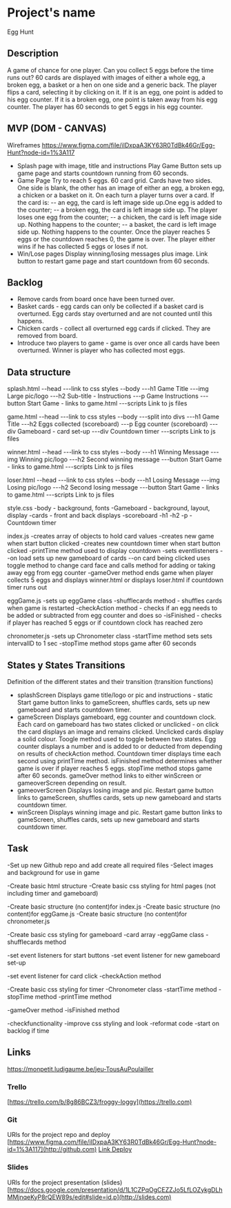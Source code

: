# Project's name
Egg Hunt

## Description
A game of chance for one player. Can you collect 5 eggs before the time runs out? 60 cards are displayed with images of either a whole egg, a broken egg, a basket or a hen on one side and a generic back. The player flips a card, selecting it by clicking on it. If it is an egg, one point is added to his egg counter. If it is a broken egg, one point is taken away from his egg counter. The player has 60 seconds to get 5 eggs in his egg counter.


## MVP (DOM - CANVAS)
Wireframes https://www.figma.com/file/iIDxpaA3KY63R0TdBk46Gr/Egg-Hunt?node-id=1%3A117
- Splash page with image, title and instructions
Play Game Button sets up game page and starts countdown running from 60 seconds.
- Game Page 
Try to reach 5 eggs. 60 card grid. Cards have two sides. One side is blank, the other has an image of either an egg, a broken egg, a chicken or a basket on it.
On each turn a player turns over a card. If the card is:
-- an egg, the card is left image side up.One egg is added to the counter;
-- a broken egg, the card is left image side up. The player loses one egg from the counter;
-- a chicken, the card is left image side up. Nothing happens to the counter;
-- a basket, the card is left image side up. Nothing happens to the counter.
Once the player reaches 5 eggs or the countdown reaches 0, the game is over. The player either wins if he has collected 5 eggs or loses if not.
- Win/Lose pages
Display winning/losing messages plus image. Link button to restart game page and start countdown from 60 seconds.

## Backlog
- Remove cards from board once have been turned over.
- Basket cards - egg cards can only be collected if a basket card is overturned. Egg cards stay overturned and are not counted until this happens. 
- Chicken cards - collect all overturned egg cards if clicked. They are removed from board.
- Introduce two players to game - game is over once all cards have been overturned. Winner is player who has collected most eggs.

## Data structure
splash.html
--head
---link to css styles
--body
---h1 Game Title
---img Large pic/logo
---h2 Sub-title - Instructions
---p Game Instructions
---button Start Game - links to game.html
---scripts Link to js files

game.html
--head
---link to css styles
--body
---split into divs
---h1 Game Title
---h2 Eggs collected (scoreboard)
---p Egg counter (scoreboard)
---div Gameboard - card set-up
---div Countdown timer
---scripts Link to js files
  
winner.html
--head
---link to css styles
--body
---h1 Winning Message
---img Winning pic/logo
---h2 Second winning message
---button Start Game - links to game.html
---scripts Link to js files
  
loser.html
--head
---link to css styles
--body
---h1 Losing Message
---img Losing pic/logo
---h2 Second losing message
---button Start Game - links to game.html
---scripts Link to js files

style.css
-body - background, fonts
-Gameboard - background, layout, display
-cards - front and back displays
-scoreboard
-h1
-h2
-p
-Countdown timer

index.js
-creates array of objects to hold card values
-creates new game when start button clicked
-creates new countdown timer when start button clicked
-printTime method used to display countdown
-sets eventlisteners 
--on load sets up new gameboard of cards
--on card being clicked uses toggle method to change card face and calls method for adding or taking away egg from egg counter
-gameOver method ends game when player collects 5 eggs and displays winner.html or displays loser.html if countdown timer runs out 

eggGame.js
-sets up eggGame class
-shufflecards method - shuffles cards when game is restarted
-checkAction method - checks if an egg needs to be added or subtracted from egg counter and does so
-isFinished - checks if player has reached 5 eggs or if countdown clock has reached zero

chronometer.js
-sets up Chronometer class
-startTime method sets sets intervalID to 1 sec
-stopTime method stops game after 60 seconds

## States y States Transitions
Definition of the different states and their transition (transition functions)

- splashScreen
Displays game title/logo or pic and instructions - static
Start game button links to gameScreen, shuffles cards, sets up new gameboard and starts countdown timer.
- gameScreen
Displays gameboard, egg counter and countdown clock.
Each card on gameboard has two states clicked or unclicked - on click the card displays an image and remains clicked. Unclicked cards display a solid colour. Toogle method used to toggle between two states.
Egg counter displays a number and is added to or deducted from depending on results of checkAction method.
Countdown timer displays time each second using printTime method.
isFinished method determines whether game is over if player reaches 5 eggs.
stopTime method stops game after 60 seconds.
gameOver method links to either winScreen or gameoverScreen depending on result.
- gameoverScreen
Displays losing image and pic.
Restart game button links to gameScreen, shuffles cards, sets up new gameboard and starts countdown timer.
- winScreen
Displays winning image and pic.
Restart game button links to gameScreen, shuffles cards, sets up new gameboard and starts countdown timer.

## Task
-Set up new Github repo and add create all required files
-Select images and background for use in game

-Create basic html structure
-Create basic css styling for html pages (not including timer and gameboard)

-Create basic structure (no content)for index.js
-Create basic structure (no content)for eggGame.js
-Create basic structure (no content)for chronometer.js

-Create basic css styling for gameboard
-card array
-eggGame class
-shufflecards method 

-set event listeners for start buttons
-set event listener for new gameboard set-up

-set event listener for card click 
-checkAction method 

-Create basic css styling for timer
-Chronometer class
-startTime method 
-stopTime method
-printTime method 

-gameOver method 
-isFinished method

-checkfunctionality
-improve css styling and look
-reformat code
-start on backlog if time

## Links
https://monpetit.ludigaume.be/jeu-TousAuPoulailler

### Trello
[https://trello.com/b/8g86BCZ3/froggy-loggy](https://trello.com)


### Git
URls for the project repo and deploy
[https://www.figma.com/file/iIDxpaA3KY63R0TdBk46Gr/Egg-Hunt?node-id=1%3A117](http://github.com)
[Link Deploy](http://github.com)


### Slides
URls for the project presentation (slides)
[https://docs.google.com/presentation/d/1L1CZPqOgCEZZJo5LfLOZykgDLhMMjnqeKyP8rQEW89s/edit#slide=id.p](http://slides.com)
